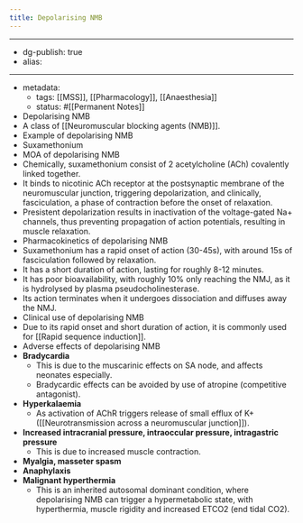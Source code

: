 ```yaml
---
title: Depolarising NMB
---
```


- --
- dg-publish: true
- alias:
- --
- metadata:
	- tags: [[MSS]], [[Pharmacology]], [[Anaesthesia]]
	- status: #[[Permanent Notes]]
- Depolarising NMB
- A class of [[Neuromuscular blocking agents (NMB)]].
- Example of depolarising NMB
- Suxamethonium
- MOA of depolarising NMB
- Chemically, suxamethonium consist of 2 acetylcholine (ACh) covalently linked together.
- It binds to nicotinic ACh receptor at the postsynaptic membrane of the neuromuscular junction, triggering depolarization, and clinically, fasciculation, a phase of contraction before the onset of relaxation.
- Presistent depolarization results in inactivation of the voltage-gated Na+ channels, thus preventing propagation of action potentials, resulting in muscle relaxation.
- Pharmacokinetics of depolarising NMB
- Suxamethonium has a rapid onset of action (30-45s), with around 15s of fasciculation followed by relaxation.
- It has a short duration of action, lasting for roughly 8-12 minutes.
- It has poor bioavailability, with roughly 10% only reaching the NMJ, as it is hydrolysed by plasma pseudocholinesterase.
- Its action terminates when it undergoes dissociation and diffuses away the NMJ.
- Clinical use of depolarising NMB
- Due to its rapid onset and short duration of action, it is commonly used for [[Rapid sequence induction]].
- Adverse effects of depolarising NMB
- **Bradycardia**
	- This is due to the muscarinic effects on SA node, and affects neonates especially.
	- Bradycardic effects can be avoided by use of atropine (competitive antagonist).
- **Hyperkalaemia**
	- As activation of AChR triggers release of small efflux of K+ ([[Neurotransmission across a neuromuscular junction]]).
- **Increased intracranial pressure, intraoccular pressure, intragastric pressure**
	- This is due to increased muscle contraction.
- **Myalgia, masseter spasm**
- **Anaphylaxis**
- **Malignant hyperthermia**
	- This is an inherited autosomal dominant condition, where depolarising NMB can trigger a hypermetabolic state, with hyperthermia, muscle rigidity and increased ETCO2 (end tidal CO2).